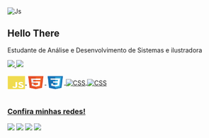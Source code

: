 <div>
  <img align="center" alt="Js" height="50" width="50" src="https://media2.giphy.com/media/v1.Y2lkPTc5MGI3NjExOHZna3o4ZTB0Y3UwcngyaTk1dmdkbDdxazQ4eDl1eGU5MjdqenAybyZlcD12MV9pbnRlcm5hbF9naWZfYnlfaWQmY3Q9cw/Zf6rFESevejvEMJazW/giphy.gif">
</div>

## Hello There 
Estudante de Análise e Desenvolvimento de Sistemas e ilustradora

 <div>
   <a href="https://github.com/AnaBoueri">
   <img height="180em" src="https://github-readme-stats.vercel.app/api?username=AnaBoueri&show_icons=true&theme=rose&include_all_commits=true&count_private=true"/>
   <img height="180em" src="https://github-readme-stats.vercel.app/api/top-langs/?username=AnaBoueri&layout=compact&langs_count=6&theme=rose"/>
</div>
    
<div style="display: inline_block"><br>
  <img align="center" alt="Js" height="30" width="40" src="https://raw.githubusercontent.com/devicons/devicon/master/icons/javascript/javascript-plain.svg">
  <img align="center" alt="HTML" height="30" width="40" src="https://raw.githubusercontent.com/devicons/devicon/master/icons/html5/html5-original.svg">
  <img align="center" alt="CSS" height="30" width="40" src="https://raw.githubusercontent.com/devicons/devicon/master/icons/css3/css3-original.svg">
  <img align="center" alt="CSS" height="30" width="40" src="https://cdn.jsdelivr.net/gh/devicons/devicon@latest/icons/python/python-original.svg" />
  <img align="center" alt="CSS" height="30" width="40" src="https://cdn.jsdelivr.net/gh/devicons/devicon@latest/icons/mysql/mysql-original.svg" />          
</div>
 
<br>

### Confira minhas redes!
 
<div> 
  <a href="http://www.anaboueritattoo.com.br" target="_blank"><img src="https://img.shields.io/badge/Meu%20site-8A2BE2?style=for-the-badge" target="_blank"></a>
  <a href="https://instagram.com/anaboueri" target="_blank"><img src="https://img.shields.io/badge/-Instagram-%23E4405F?style=for-the-badge&logo=instagram&logoColor=white" target="_blank"></a>
  <a href = "mailto:anaboueri@gmail.com"><img src="https://img.shields.io/badge/-Gmail-%23333?style=for-the-badge&logo=gmail&logoColor=white" target="_blank"></a>
  <a href="https://www.linkedin.com/in/ana-boueri" target="_blank"><img src="https://img.shields.io/badge/-LinkedIn-%230077B5?style=for-the-badge&logo=linkedin&logoColor=white" target="_blank"></a>
</div>
